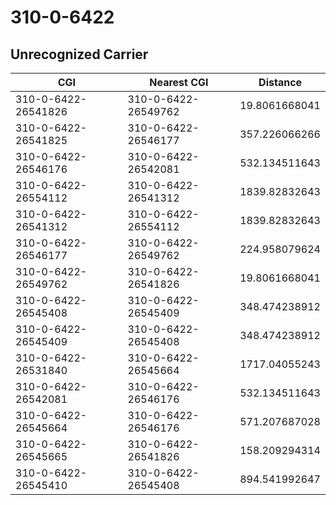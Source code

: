 # 310-0-6422
## Unrecognized Carrier


| CGI | Nearest CGI | Distance |
|-----|-------------|----------|
| 310-0-6422-26541826 | 310-0-6422-26549762 | 19.8061668041 |
| 310-0-6422-26541825 | 310-0-6422-26546177 | 357.226066266 |
| 310-0-6422-26546176 | 310-0-6422-26542081 | 532.134511643 |
| 310-0-6422-26554112 | 310-0-6422-26541312 | 1839.82832643 |
| 310-0-6422-26541312 | 310-0-6422-26554112 | 1839.82832643 |
| 310-0-6422-26546177 | 310-0-6422-26549762 | 224.958079624 |
| 310-0-6422-26549762 | 310-0-6422-26541826 | 19.8061668041 |
| 310-0-6422-26545408 | 310-0-6422-26545409 | 348.474238912 |
| 310-0-6422-26545409 | 310-0-6422-26545408 | 348.474238912 |
| 310-0-6422-26531840 | 310-0-6422-26545664 | 1717.04055243 |
| 310-0-6422-26542081 | 310-0-6422-26546176 | 532.134511643 |
| 310-0-6422-26545664 | 310-0-6422-26546176 | 571.207687028 |
| 310-0-6422-26545665 | 310-0-6422-26541826 | 158.209294314 |
| 310-0-6422-26545410 | 310-0-6422-26545408 | 894.541992647 |
